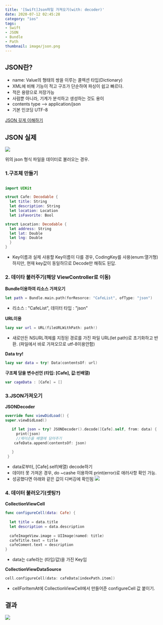 ```yaml
---
title: '[Swift]Json파일 가져오기(with: decoder)'
date: 2020-07-12 02:45:28
category: "ios"
tags:
- Swift
- JSON
- Bundle
- Path
thumbnail: image/json.png
---
```


## JSON란?

- name: Value의 형태의 쌍을 이루는 콜렉션 타입(Dictionary)
- XML에 비해 기능이 적고 구조가 단순하여 파싱이 쉽고 빠르다.
- 적은 용량으로 저장가능
- 사람뿐 아니라, 기계가 분석하고 생성하는 것도 용이
- contents type --> application/json
- 기본 인코딩 UTF-8


[JSON 깊게 이해하기](https://github.com/Qussk/Swift-5/blob/master/JSON.md)




## JSON 실제


![](/image/json1.png)


위의 json 형식 파일을 데이터로 불러오는 경우. 


### 1.구조체 만들기
```swift

import UIKit

struct Cafe: Decodable {
  let title: String
  let description: String
  let location: Location
  let isFavorite: Bool

struct Location: Decodable {
  let address: String
  let lat: Double
  let lng: Double
  }
}
```
- Key이름과 실제 사용할 Key이름이 다를 경우, CodingKey를 사용(enum:열거형) 하지만, 현재 key값이 동일하므로 Decode만 해줘도 된답. 

### 2. 데이타 불러주기(해당 ViewController로 이동)

**Bundle이용하여 리소스 가져오기**
```swift
let path = Bundle.main.path(forResorce: "CafeList", ofType: "json")
```
- 리소스 : "CafeList", 데이터 타입 : "json" 

**URL이용**
```swift
lazy var url = URL(fileURLWithPath: path!)
```
- 새로만든 NSURL객체를 지정된 경로를 가진 파일 URL(let path)로 초기화하고 반환. (파일에서 바로 가져오므로 utf-8이용안함)

**Data try!**
```swift
lazy var data = try! Data(contentsOf: url)
```

**구조체 담을 변수선언 (타입: [Cafe], 값:빈배열)**
```swift
var cageData : [Cafe] = []
```

### 3.JSON가져오기

**JSONDecoder**
```swift
override func viewDidLoad() {
super.viewDidLoad()

   if let json = try? JSONDecoder().decode([Cafe].self, from: data) {
     print(json)
     //제이슨을 배열에 담아주기
    cafeData.append(contentsOf: json)
     
   }
 }
```
- data로부터, [Cafe].self(배열) decode하기
- 데이터 못 가져온 경우,  do ~cashe 이용하여 print(error)로 애러사항 확인 가능.
- 성공했다면 아래와 같은 값이 디버깅에 확인됨 
![](image/json3.png)




### 4. 데이터 불러오기(셋팅?)


**CollectionViewCell**
```swift
func configureCell(data: Cafe) {
  
  let title = data.title
  let description = data.description
  
  cafeImageView.image = UIImage(named: title)
  cafeTitle.text = title
  cafeComent.text = description
}
```
- data는 cafe라는 (타입/값)을 가진 Key임

**CollectionViewDataSource**
```swift
cell.configureCell(data: cafeData[indexPath.item])
```
- cellForItemAt에 CollectionViewCell에서 만들어준 configureCell 값 붙이기.



## 결과




![](/image/json2.png)





